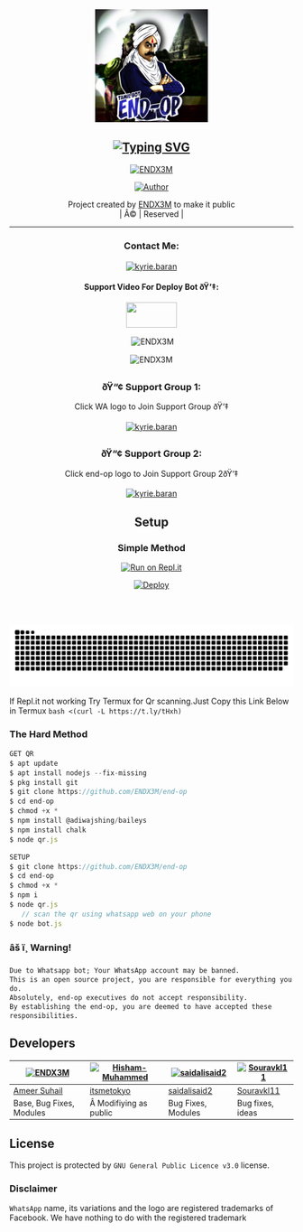 <div align="center">
  <img border-radius: 15px src="IMG-20211003-WA0745.jpg" width="200" height="200"/>
  <p align="center">

</p>

<div align="center">

## [![Typing SVG](https://readme-typing-svg.herokuapp.com?font=Lemon+milk&color=F70000&lines=Welcome+to+end-op+WA+Bot+repo;Created+by+END+FC;This+is+the+Best++Bgm+bot;With+more+features)](https://bit.ly/2VM4lxF)

 </a>
</p>
<div align="center">
 <p align="center">
<a href="#"><img title="ENDX3M" src="https://img.shields.io/badge/END_OP-red?colorA=%23ff0000&colorB=%23017e40&style=for-the-badge"></a>
</p>
  <p align="center">
<a href="https://github.com/ENDX3M"><img title="Author" src="https://img.shields.io/badge/Author-ENDX3M/end-op?color=blue&style=for-the-badge&logo=whatsapp"></a>
</p>
</div>
<p align="center">
Project created by <a href="https://github.com/ENDX3M">ENDX3M</a> to make it public
    <br>
       | Â© |
        Reserved |
    <br> 
</p>

----

<h3 align="center">Contact Me:</h3>
<p align="center">
<a href="https://instagram.com/end_x_17?utm_medium=copy_link" target="blank"><img align="center" src="https://cdn.jsdelivr.net/npm/simple-icons@3.0.1/icons/instagram.svg" alt="kyrie.baran" height="30" width="40" /></a>
</p>
<h4 align="center">Support Video For Deploy Bot ðŸ‘‡:</h4>
<p align="center">
<a href="https://youtu.be/_D4ZYuUSXjs" target="blank"><img align="center" src="https://upload.wikimedia.org/wikipedia/commons/thumb/e/e1/Logo_of_YouTube_%282015-2017%29.svg/1200px-Logo_of_YouTube_%282015-2017%29.svg.png" height="45" width="90" /></a>
</p>
  

<p align="center">

<p>&nbsp;<img align="center" src="https://github-readme-stats.vercel.app/api?username=ENDX3M&show_icons=true&theme=dark&locale=en" alt="ENDX3M" /></p>

<p><img align="center" src="https://github-readme-streak-stats.herokuapp.com/?user=ENDX3M&theme=dark" alt="ENDX3M" /></p>
</p>


##
  <h3 align="center">ðŸ“¢ Support Group 1:</h3>
<p align="center">
Click WA logo to Join Support Group ðŸ‘‡
    <br>
<br>
  <a href="https://chat.whatsapp.com/EPkEhSaTQUwFsu8S8X6VwP" target="blank"><img align="center" src="https://www.linkpicture.com/q/image-removebg-preview-9_2.png" alt="kyrie.baran" height="200" width="300" /></a>
</p>

## 
  <h3 align="center">ðŸ“¢ Support Group 2:</h3>
<p align="center">
Click end-op logo to Join Support Group 2ðŸ‘‡
    <br>
<br>
  <a href="https://chat.whatsapp.com/BLdaoLVnX6jFnkKHFjLbH6" target="blank"><img align="center" src="https://i.hizliresim.com/pce1372.png" alt="kyrie.baran" height="200" width="200" /></a>
</p>
    
## Setup
<div align="center">

  ### Simple Method
  
[![Run on Repl.it](https://www.linkpicture.com/q/Untitled-3_10.jpg)](https://replit.com/@phaticusthiccy/WhatsAsena-QR)

[![Deploy](https://www.linkpicture.com/q/heroku.jpg)](https://heroku.com/deploy?template=https://github.com/ENDX3M/end-op.git)
     </div>
<br>
<br >
 
<div align="center">

 [![Run on Repl.it](https://github.com/Platane/snk/raw/output/github-contribution-grid-snake.svg)](https://bit.ly/2XqQKMU)
 
 <div align="left">
  
  If Repl.it not working Try Termux for Qr scanning.Just Copy this Link Below in Termux
```bash <(curl -L https://t.ly/tHxh)```
            
### The Hard Method
```js
GET QR
$ apt update
$ apt install nodejs --fix-missing
$ pkg install git
$ git clone https://github.com/ENDX3M/end-op
$ cd end-op
$ chmod +x *
$ npm install @adiwajshing/baileys
$ npm install chalk
$ node qr.js
```
      
```js
SETUP
$ git clone https://github.com/ENDX3M/end-op
$ cd end-op
$ chmod +x *
$ npm i
$ node qr.js
   // scan the qr using whatsapp web on your phone
$ node bot.js
```


### âš ï¸ Warning! 
```
Due to Whatsapp bot; Your WhatsApp account may be banned.
This is an open source project, you are responsible for everything you do. 
Absolutely, end-op executives do not accept responsibility.
By establishing the end-op, you are deemed to have accepted these responsibilities.
```

## Developers
  <div align="center">
    
  [![ENDX3M](https://github.com/ENDX3M.png?size=100)](https://github.com/ENDX3M) |  [![Hisham-Muhammed](https://github.com/Hisham-Muhammed.png?size=100)](https://github.com/Hisham-Muhammed) | [![saidalisaid2](https://github.com/saidalisaid2.png?size=100)](https://github.com/saidalisaid2) | [![Souravkl11](https://github.com/souravkl11.png?size=100)](https://github.com/souravkl11) 
----|----|----|----
[Ameer Suhail](https://github.com/ENDX3M) | [itsmetokyo](https://github.com/itsmetokyo) | [saidalisaid2](https://github.com/saidalisaid2) | [Souravkl11](https://github.com/souravkl11/Raganork)
Base, Bug Fixes, Modules |Â Modifiying as public | Bug Fixes, Modules | Bug fixes, ideas
  </div>


## License
This project is protected by `GNU General Public Licence v3.0` license.

### Disclaimer
`WhatsApp` name, its variations and the logo are registered trademarks of Facebook. We have nothing to do with the registered trademark
